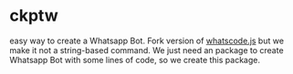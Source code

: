 # ckptw
easy way to create a Whatsapp Bot. Fork version of [whatscode.js](https://github.com/JastinXyz/whatscode.js) but we make it not a string-based command. We just need an package to create Whatsapp Bot with some lines of code, so we create this package.